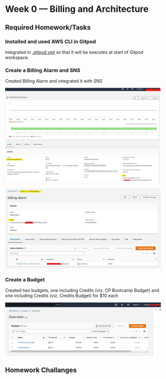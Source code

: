 # Week 0 — Billing and Architecture

## Required Homework/Tasks

### Installed and used AWS CLI in Gitpod

Integrated in [.gitpod.yml](https://github.com/maaz-ahmed-ansari/aws-bootcamp-cruddur-2023/blob/main/.gitpod.yml) so that it will be executes at start of Gitpod workspace.

### Create a Billing Alarm and SNS

Created Billing Alarm and integrated it with SNS

![Billing Alarm](assets/Week-0_Billing_Alarm.jpg "Billing Alarm")

![SNS Topic](assets/Week-0_SNS_Billing_Alarm.jpg)

### Create a Budget

Created two budgets, one including Credits (viz. CP Bootcamp Budget) and one including Credits (viz. Credits Budget) for $10 each

![AWS Budgets](assets/Week-0_Budgets.jpg "CP Bootcamp Budget and Credits Budget")

## Homework Challanges
